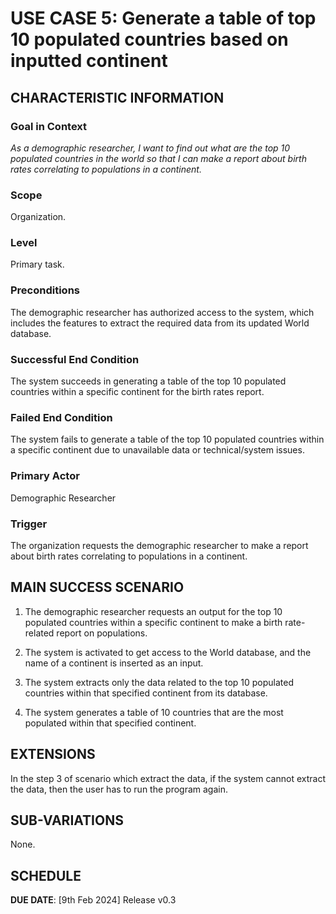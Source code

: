 # USE CASE 5: Generate a table of top 10 populated countries based on inputted continent

## CHARACTERISTIC INFORMATION

### Goal in Context

*As a demographic researcher, I want to find out what are the top 10 populated countries in the world so that I can make a report about birth rates correlating to populations in a continent.*

### Scope

Organization.

### Level

Primary task.

### Preconditions

The demographic researcher has authorized access to the system, which includes the features to extract the required data from its updated World database.

### Successful End Condition

The system succeeds in generating a table of the top 10 populated countries within a specific continent for the birth rates report.

### Failed End Condition

The system fails to generate a table of the top 10 populated countries within a specific continent due to unavailable data or technical/system issues.

### Primary Actor

Demographic Researcher

### Trigger

The organization requests the demographic researcher to make a report about birth rates correlating to populations in a continent.


## MAIN SUCCESS SCENARIO

1. The demographic researcher requests an output for the top 10 populated countries within a specific continent to make a birth rate-related report on populations.

2. The system is activated to get access to the World database, and the name of a continent is inserted as an input.

3. The system extracts only the data related to the top 10 populated countries within that specified continent from its database.

4. The system generates a table of 10 countries that are the most populated within that specified continent.


## EXTENSIONS

In the step 3 of scenario which extract the data, if the system cannot extract the data, then the user has to run the program again.   

## SUB-VARIATIONS

None.

## SCHEDULE

**DUE DATE**: [9th Feb 2024] Release v0.3 